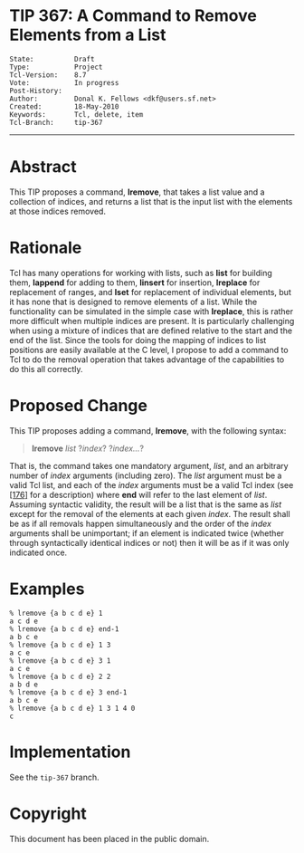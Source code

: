 # TIP 367: A Command to Remove Elements from a List
	State:          Draft
	Type:           Project
	Tcl-Version:    8.7
	Vote:           In progress
	Post-History:	
	Author:         Donal K. Fellows <dkf@users.sf.net>
	Created:        18-May-2010
	Keywords:       Tcl, delete, item
	Tcl-Branch:     tip-367
-----

# Abstract

This TIP proposes a command, **lremove**, that takes a list value and a
collection of indices, and returns a list that is the input list with the
elements at those indices removed.

# Rationale

Tcl has many operations for working with lists, such as **list** for
building them, **lappend** for adding to them, **linsert** for insertion,
**lreplace** for replacement of ranges, and **lset** for replacement of
individual elements, but it has none that is designed to remove elements of a
list. While the functionality can be simulated in the simple case with
**lreplace**, this is rather more difficult when multiple indices are
present. It is particularly challenging when using a mixture of indices that
are defined relative to the start and the end of the list. Since the tools for
doing the mapping of indices to list positions are easily available at the C
level, I propose to add a command to Tcl to do the removal operation that
takes advantage of the capabilities to do this all correctly.

# Proposed Change

This TIP proposes adding a command, **lremove**, with the following syntax:

 > **lremove** _list_ ?_index_? ?_index..._?

That is, the command takes one mandatory argument, _list_, and an arbitrary
number of _index_ arguments \(including zero\). The _list_ argument must be
a valid Tcl list, and each of the _index_ arguments must be a valid Tcl
index \(see [[176]](176.md) for a description\) where **end** will refer to the last
element of _list_. Assuming syntactic validity, the result will be a list
that is the same as _list_ except for the removal of the elements at each
given _index_. The result shall be as if all removals happen simultaneously
and the order of the _index_ arguments shall be unimportant; if an element
is indicated twice \(whether through syntactically identical indices or not\)
then it will be as if it was only indicated once.

# Examples

	% lremove {a b c d e} 1
	a c d e
	% lremove {a b c d e} end-1
	a b c e
	% lremove {a b c d e} 1 3
	a c e
	% lremove {a b c d e} 3 1
	a c e
	% lremove {a b c d e} 2 2
	a b d e
	% lremove {a b c d e} 3 end-1
	a b c e
	% lremove {a b c d e} 1 3 1 4 0
	c

# Implementation

See the `tip-367` branch.

# Copyright

This document has been placed in the public domain.

